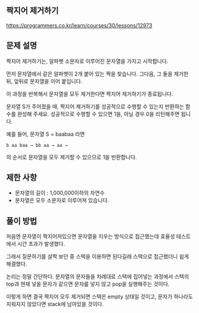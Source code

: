 ## 짝지어 제거하기

https://programmers.co.kr/learn/courses/30/lessons/12973

## 문제 설명

짝지어 제거하기는, 알파벳 소문자로 이루어진 문자열을 가지고 시작합니다.

먼저 문자열에서 같은 알파벳이 2개 붙어 있는 짝을 찾습니다. 그다음, 그 둘을 제거한 뒤, 앞뒤로 문자열을 이어 붙입니다.

이 과정을 반복해서 문자열을 모두 제거한다면 짝지어 제거하기가 종료됩니다.

문자열 S가 주어졌을 때, 짝지어 제거하기를 성공적으로 수행할 수 있는지 반환하는 함수를 완성해 주세요. 성공적으로 수행할 수 있으면 1을, 아닐 경우 0을 리턴해주면 됩니다.

예를 들어, 문자열 S = baabaa 라면

```
b aa baa → bb aa → aa →
```

의 순서로 문자열을 모두 제거할 수 있으므로 1을 반환합니다.

## 제한 사항

- 문자열의 길이 : 1,000,000이하의 자연수
- 문자열은 모두 소문자로 이루어져 있습니다.

## 풀이 방법

처음엔 문자열이 짝지어져있으면 문자열을 지우는 방식으로 접근했는데 효율성 테스트에서 시간 초과가 발생했다.

그래서 질문하기를 살짝 보던 중 스택을 이용하면 된다길래 스택으로 접근했더니 쉽게 해결했다.

논리는 정말 간단하다. 문자열의 문자들을 차례대로 스택에 집어넣는 과정에서 스택의 top과 현재 넣을 문자가 같으면 문자를 넣지 않고 pop을 실행해주는 것이다.

이렇게 하면 결국 짝지어 모두 제거되면 스택은 empty 상태일 것이고, 문자가 하나라도 지워지지 않았다면 stack에 남아있을 것이다.
